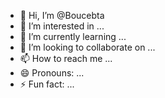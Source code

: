 - 👋 Hi, I’m @Boucebta
- 👀 I’m interested in ...
- 🌱 I’m currently learning ...
- 💞️ I’m looking to collaborate on ...
- 📫 How to reach me ...
- 😄 Pronouns: ...
- ⚡ Fun fact: ...

<!---
Boucebta/Boucebta is a ✨ special ✨ repository because its `README.md` (this file) appears on your GitHub profile.
You can click the Preview link to take a look at your changes.
--->
